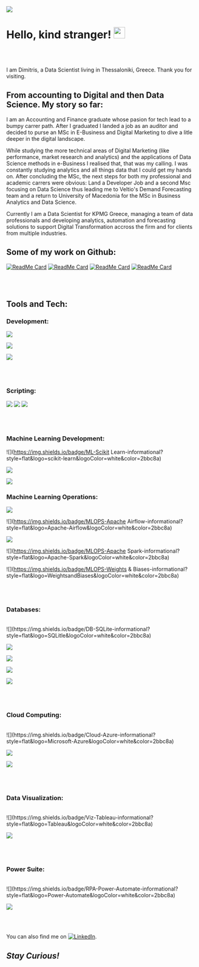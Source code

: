 <img src=https://s27389.pcdn.co/wp-content/uploads/2018/11/data-era-1013x440.jpeg />

# Hello, kind stranger! <img src="https://raw.githubusercontent.com/MartinHeinz/MartinHeinz/master/wave.gif" width="30px">

<br />
<br />

I am Dimitris, a Data Scientist living in Thessaloniki, Greece.
Thank you for visiting.
<br />

## From accounting to Digital and then Data Science. My story so far:

I am an Accounting and Finance graduate whose pasion for tech lead to a bumpy carrer path. After I graduated I landed a job as an auditor and decided to purse an MSc in E-Business and Digital Marketing to dive a litle deeper in the digital landscape. 

While studying the more technical areas of Digital Marketing (like performance, market research and analytics) and the applications of Data Science methods in e-Business I realised that, that was my calling. I was constantly studying analytics and all things data that I could get my hands on. After concluding the MSc, the next steps for both my professional and academic carrers were obvious: Land a Developer Job and a second Msc focusing on Data Science thus leading me to Veltio's Demand Forecasting team and a return to University of Macedonia for the MSc in Business Analytics and Data Science.

Currently I am a Data Scientist for KPMG Greece, managing a team of data professionals and developing analytics, automation and forecasting solutions to support Digital Transformation accross the firm and for clients from multiple industries.

## Some of my work on Github:

[![ReadMe Card](https://github-readme-stats.vercel.app/api/pin/?username=DimitriosTagkoulis&repo=Google-Analytics-and-Python)](https://github.com/DimitriosTagkoulis/Google-Analytics-and-Python) 
[![ReadMe Card](https://github-readme-stats.vercel.app/api/pin/?username=DimitriosTagkoulis&repo=Clustering-Stock-Movements)](https://github.com/DimitriosTagkoulis/Clustering-Stock-Movements) 
[![ReadMe Card](https://github-readme-stats.vercel.app/api/pin/?username=DimitriosTagkoulis&repo=XAI_Linked_Statistical_Data)](https://github.com/DimitriosTagkoulis/XAI_Linked_Statistical_Datas) 
[![ReadMe Card](https://github-readme-stats.vercel.app/api/pin/?username=DimitriosTagkoulis&repo=AirBnB_Price_Prediction)](https://github.com/DimitriosTagkoulis/AirBnB_Price_Prediction) 

<br />
<br />

## Tools and Tech:

### Development:

![](https://img.shields.io/badge/DEV-Jupyter-informational?style=flat&logo=Jupyter&logoColor=white&color=2bbc8a)

![](https://img.shields.io/badge/DEV-VSCode-informational?style=flat&logo=VsCode&logoColor=white&color=2bbc8a)

![](https://img.shields.io/badge/DEV-Git-informational?style=flat&logo=Git&logoColor=white&color=2bbc8a)


<br />
<br />

### Scripting:

![](https://img.shields.io/badge/Code-Python-informational?style=flat&logo=Python&logoColor=white&color=2bbc8a)
![](https://img.shields.io/badge/Code-R-informational?style=flat&logo=R&logoColor=white&color=2bbc8a)
![](https://img.shields.io/badge/Code-Bash-informational?style=flat&logo=GNU-Bash&logoColor=white&color=2bbc8a)

<br />
<br />

### Machine Learning Development:

![](https://img.shields.io/badge/ML-Scikit Learn-informational?style=flat&logo=scikit-learn&logoColor=white&color=2bbc8a)

![](https://img.shields.io/badge/ML-Tensorflow-informational?style=flat&logo=Tensorflow&logoColor=white&color=2bbc8a)

![](https://img.shields.io/badge/ML-PyTorch-informational?style=flat&logo=PyTorch&logoColor=white&color=2bbc8a)

### Machine Learning Operations:

![](https://img.shields.io/badge/ML-MLflow-informational?style=flat&logo=MLflow&logoColor=white&color=2bbc8a)

![](https://img.shields.io/badge/MLOPS-Apache Airflow-informational?style=flat&logo=Apache-Airflow&logoColor=white&color=2bbc8a)

![](https://img.shields.io/badge/MLOPS-Ray-informational?style=flat&logo=Ray&logoColor=white&color=2bbc8a)

![](https://img.shields.io/badge/MLOPS-Apache Spark-informational?style=flat&logo=Apache-Spark&logoColor=white&color=2bbc8a)

![](https://img.shields.io/badge/MLOPS-Weights & Biases-informational?style=flat&logo=WeightsandBiases&logoColor=white&color=2bbc8a)

<br />
<br />

### Databases:
<br />
![](https://img.shields.io/badge/DB-SQLite-informational?style=flat&logo=SQLitle&logoColor=white&color=2bbc8a)

![](https://img.shields.io/badge/DB-PostgreSQL-informational?style=flat&logo=PostgreSQL&logoColor=white&color=2bbc8a)

![](https://img.shields.io/badge/DB-MySql-informational?style=flat&logo=MySQL&logoColor=white&color=2bbc8a)

![](https://img.shields.io/badge/DB-MongoDB-informational?style=flat&logo=MongoDB&logoColor=white&color=2bbc8a)

![](https://img.shields.io/badge/DB-Neo4j-informational?style=flat&logo=Neo4j&logoColor=white&color=2bbc8a)

<br />
<br />

### Cloud Computing:
<br />
![](https://img.shields.io/badge/Cloud-Azure-informational?style=flat&logo=Microsoft-Azure&logoColor=white&color=2bbc8a)

![](https://img.shields.io/badge/Cloud-Aws-informational?style=flat&logo=Amazon-AWS&logoColor=white&color=2bbc8a)

![](https://img.shields.io/badge/Cloud-GCP-informational?style=flat&logo=Google-Cloud&logoColor=white&color=2bbc8a)

<br />
<br />

### Data Visualization:
<br />
![](https://img.shields.io/badge/Viz-Tableau-informational?style=flat&logo=Tableau&logoColor=white&color=2bbc8a)

![](https://img.shields.io/badge/Viz-PowerBI-informational?style=flat&logo=PowerBI&logoColor=white&color=2bbc8a)

<br />
<br />

### Power Suite:
<br />
![](https://img.shields.io/badge/RPA-Power-Automate-informational?style=flat&logo=Power-Automate&logoColor=white&color=2bbc8a)

![](https://img.shields.io/badge/DEV-Power-Apps-informational?style=flat&logo=Power-Apps&logoColor=white&color=2bbc8a)

<br />
<br />


<!-- Actual text -->

You can also find me on [![LinkedIn][2.2]][2].

<!-- Icons -->


[2.2]: https://raw.githubusercontent.com/MartinHeinz/MartinHeinz/master/linkedin-3-16.png (LinkedIn icon without padding)

<!-- Links to your social media accounts -->


[2]: https://www.linkedin.com/in/dimitrios-tagkoulis/


## <em>Stay Curious!</em>
